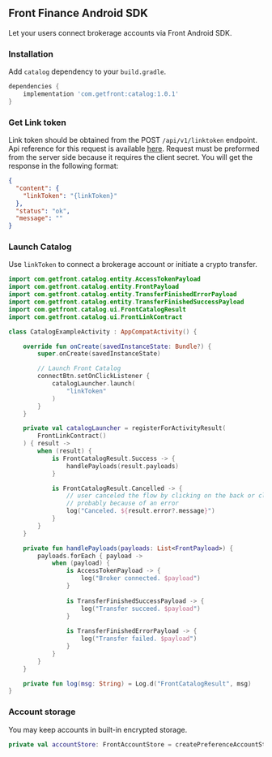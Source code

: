## Front Finance Android SDK

Let your users connect brokerage accounts via Front Android SDK.

### Installation

Add `catalog` dependency to your `build.gradle`.
```gradle
dependencies {
    implementation 'com.getfront:catalog:1.0.1'
}
```

### Get Link token

Link token should be obtained from the POST `/api/v1/linktoken` endpoint. Api reference for this request is available [here](https://integration-api.getfront.com/apireference#tag/Managed-Account-Authentication/paths/~1api~1v1~1linktoken/post). Request must be preformed from the server side because it requires the client secret. You will get the response in the following format:
```json
{
  "content": {
    "linkToken": "{linkToken}"
  },
  "status": "ok",
  "message": ""
}
```

### Launch Catalog

Use `linkToken` to connect a brokerage account or initiate a crypto transfer.

```kotlin
import com.getfront.catalog.entity.AccessTokenPayload
import com.getfront.catalog.entity.FrontPayload
import com.getfront.catalog.entity.TransferFinishedErrorPayload
import com.getfront.catalog.entity.TransferFinishedSuccessPayload
import com.getfront.catalog.ui.FrontCatalogResult
import com.getfront.catalog.ui.FrontLinkContract

class CatalogExampleActivity : AppCompatActivity() {

    override fun onCreate(savedInstanceState: Bundle?) {
        super.onCreate(savedInstanceState)

        // Launch Front Catalog
        connectBtn.setOnClickListener {
            catalogLauncher.launch(
                "linkToken"
            )
        }
    }

    private val catalogLauncher = registerForActivityResult(
        FrontLinkContract()
    ) { result ->
        when (result) {
            is FrontCatalogResult.Success -> {
                handlePayloads(result.payloads)
            }

            is FrontCatalogResult.Cancelled -> {
                // user canceled the flow by clicking on the back or close button
                // probably because of an error
                log("Canceled. ${result.error?.message}")
            }
        }
    }

    private fun handlePayloads(payloads: List<FrontPayload>) {
        payloads.forEach { payload ->
            when (payload) {
                is AccessTokenPayload -> {
                    log("Broker connected. $payload")
                }
                
                is TransferFinishedSuccessPayload -> {
                    log("Transfer succeed. $payload")
                }
                
                is TransferFinishedErrorPayload -> {
                    log("Transfer failed. $payload")
                }
            }
        }
    }

    private fun log(msg: String) = Log.d("FrontCatalogResult", msg)
}
```

### Account storage

You may keep accounts in built-in encrypted storage.
```kotlin
private val accountStore: FrontAccountStore = createPreferenceAccountStore(context)
```
